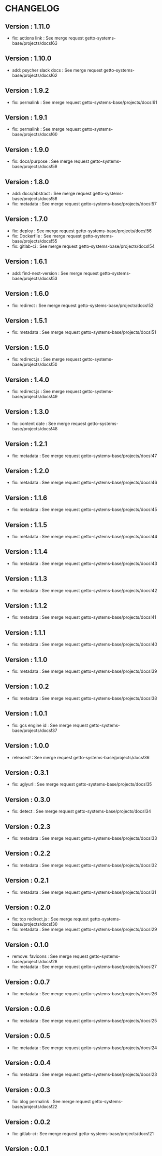 # CHANGELOG

## Version : 1.11.0

- fix: actions link : See merge request getto-systems-base/projects/docs!63


## Version : 1.10.0

- add: psycher slack docs : See merge request getto-systems-base/projects/docs!62


## Version : 1.9.2

- fix: permalink : See merge request getto-systems-base/projects/docs!61


## Version : 1.9.1

- fix: permalink : See merge request getto-systems-base/projects/docs!60


## Version : 1.9.0

- fix: docs/purpose : See merge request getto-systems-base/projects/docs!59


## Version : 1.8.0

- add: docs/abstract : See merge request getto-systems-base/projects/docs!58
- fix: metadata : See merge request getto-systems-base/projects/docs!57


## Version : 1.7.0

- fix: deploy : See merge request getto-systems-base/projects/docs!56
- fix: Dockerfile : See merge request getto-systems-base/projects/docs!55
- fix: gitlab-ci : See merge request getto-systems-base/projects/docs!54


## Version : 1.6.1

- add: find-next-version : See merge request getto-systems-base/projects/docs!53


## Version : 1.6.0

- fix: redirect : See merge request getto-systems-base/projects/docs!52


## Version : 1.5.1

- fix: metadata : See merge request getto-systems-base/projects/docs!51


## Version : 1.5.0

- fix: redirect.js : See merge request getto-systems-base/projects/docs!50


## Version : 1.4.0

- fix: redirect.js : See merge request getto-systems-base/projects/docs!49


## Version : 1.3.0

- fix: content date : See merge request getto-systems-base/projects/docs!48


## Version : 1.2.1

- fix: metadata : See merge request getto-systems-base/projects/docs!47


## Version : 1.2.0

- fix: metadata : See merge request getto-systems-base/projects/docs!46


## Version : 1.1.6

- fix: metadata : See merge request getto-systems-base/projects/docs!45


## Version : 1.1.5

- fix: metadata : See merge request getto-systems-base/projects/docs!44


## Version : 1.1.4

- fix: metadata : See merge request getto-systems-base/projects/docs!43


## Version : 1.1.3

- fix: metadata : See merge request getto-systems-base/projects/docs!42


## Version : 1.1.2

- fix: metadata : See merge request getto-systems-base/projects/docs!41


## Version : 1.1.1

- fix: metadata : See merge request getto-systems-base/projects/docs!40


## Version : 1.1.0

- fix: metadata : See merge request getto-systems-base/projects/docs!39


## Version : 1.0.2

- fix: metadata : See merge request getto-systems-base/projects/docs!38


## Version : 1.0.1

- fix: gcs engine id : See merge request getto-systems-base/projects/docs!37


## Version : 1.0.0

- released! : See merge request getto-systems-base/projects/docs!36


## Version : 0.3.1

- fix: uglyurl : See merge request getto-systems-base/projects/docs!35


## Version : 0.3.0

- fix: detect : See merge request getto-systems-base/projects/docs!34


## Version : 0.2.3

- fix: metadata : See merge request getto-systems-base/projects/docs!33


## Version : 0.2.2

- fix: metadata : See merge request getto-systems-base/projects/docs!32


## Version : 0.2.1

- fix: metadata : See merge request getto-systems-base/projects/docs!31


## Version : 0.2.0

- fix: top redirect.js : See merge request getto-systems-base/projects/docs!30
- fix: metadata : See merge request getto-systems-base/projects/docs!29


## Version : 0.1.0

- remove: favicons : See merge request getto-systems-base/projects/docs!28
- fix: metadata : See merge request getto-systems-base/projects/docs!27


## Version : 0.0.7

- fix: metadata : See merge request getto-systems-base/projects/docs!26


## Version : 0.0.6

- fix: metadata : See merge request getto-systems-base/projects/docs!25


## Version : 0.0.5

- fix: metadata : See merge request getto-systems-base/projects/docs!24


## Version : 0.0.4

- fix: metadata : See merge request getto-systems-base/projects/docs!23


## Version : 0.0.3

- fix: blog permalink : See merge request getto-systems-base/projects/docs!22


## Version : 0.0.2

- fix: gitlab-ci : See merge request getto-systems-base/projects/docs!21


## Version : 0.0.1


